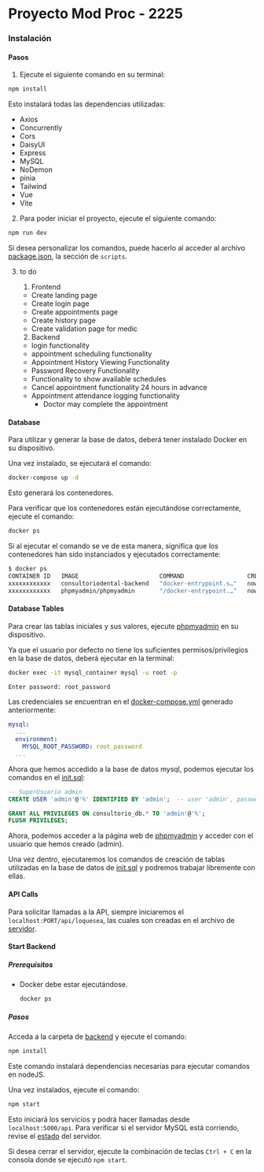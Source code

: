 # Proyecto Mod Proc - 2225
### Instalación

#### Pasos

1. Ejecute el siguiente comando en su terminal:
```bash
npm install
```

Esto instalará todas las dependencias utilizadas:
- Axios
- Concurrently
- Cors
- DaisyUI
- Express
- MySQL
- NoDemon
- pinia
- Tailwind
- Vue
- Vite

2. Para poder iniciar el proyecto, ejecute el siguiente comando:

```bash
npm run dev
```

Si desea personalizar los comandos, puede hacerlo al acceder al archivo [package.json](./package.json), la sección de ```scripts```.

3. to do

    1. Frontend 
    - Create landing page
    - Create login page 
    - Create appointments page 
    - Create history page 
    - Create validation page for medic

    2. Backend 
    - login functionality 
    - appointment scheduling functionality 
    - Appointment History Viewing Functionality 
    - Password Recovery Functionality 
    - Functionality to show available schedules 
    - Cancel appointment functionality 24 hours in advance 
    - Appointment attendance logging functionality 
        - Doctor may complete the appointment

#### Database

Para utilizar y generar la base de datos, deberá tener instalado Docker en su dispositivo.

Una vez instalado, se ejecutará el comando:

```bash
docker-compose up -d
```

Esto generará los contenedores.

Para verificar que los contenedores están ejecutándose correctamente, ejecute el comando:

```bash
docker ps
```

Si al ejecutar el comando se ve de esta manera, significa que los contenedores han sido instanciados y ejecutados correctamente:

```bash
$ docker ps
CONTAINER ID   IMAGE                       COMMAND                  CREATED        STATUS          PORTS                               NAMES
xxxxxxxxxxxx   consultoriodental-backend   "docker-entrypoint.s…"   now            Up 5 seconds    0.0.0.0:5000->5000/tcp              backend_container
xxxxxxxxxxxx   phpmyadmin/phpmyadmin       "/docker-entrypoint.…"   now            Up 12 seconds   0.0.0.0:8081->80/tcp                phpmyadmin_container
```

#### Database Tables

Para crear las tablas iniciales y sus valores, ejecute [phpmyadmin](localhost:8081) en su dispositivo.

Ya que el usuario por defecto no tiene los suficientes permisos/privilegios en la base de datos, deberá ejecutar en la terminal:

```bash
docker exec -it mysql_container mysql -u root -p
```


```bash
Enter password: root_password
```

Las credenciales se encuentran en el [docker-compose.yml](./docker-compose.yml) generado anteriormente:

```yml
mysql:
  ...
  environment:
    MYSQL_ROOT_PASSWORD: root_password
  ...
```

Ahora que hemos accedido a la base de datos mysql, podemos ejecutar los comandos en el [init.sql](./src/backend/db/init.sql):

```sql
-- SuperUsuario admin
CREATE USER 'admin'@'%' IDENTIFIED BY 'admin';  -- user 'admin', password 'admin'

GRANT ALL PRIVILEGES ON consultorio_db.* TO 'admin'@'%';
FLUSH PRIVILEGES;
```

Ahora, podemos acceder a la página web de [phpmyadmin](localhost:8081) y acceder con el usuario que hemos creado (admin).

Una vez dentro, ejecutaremos los comandos de creación de tablas utilizadas en la base de datos de [init.sql](./src/backend/db/init.sql) y podremos trabajar libremente con ellas.

#### API Calls

Para solicitar llamadas a la API, siempre iniciaremos el `localhost:PORT/api/loquesea`, las cuales son creadas en el archivo de [servidor](./src/backend/server.js).

#### Start Backend

##### Prerequisitos
- Docker debe estar ejecutándose.

  ```bash
  docker ps
  ```

##### Pasos
Acceda a la carpeta de [backend](./src/backend/server.js) y ejecute el comando: 

```bash
npm install
```

Este comando instalará dependencias necesarias para ejecutar comandos en nodeJS.

Una vez instalados, ejecute el comando:

```bash
npm start
```

Esto iniciará los servicios y podrá hacer llamadas desde `localhost:5000/api`. Para verificar si el servidor MySQL está corriendo, revise el [estado](localhost:5000/api/status) del servidor.

Si desea cerrar el servidor, ejecute la combinación de teclas `Ctrl + C` en la consola donde se ejecutó `npm start`.